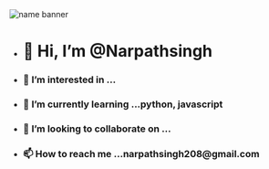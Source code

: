 <img src="./background.png" alt="name banner" />


- <h1>👋 Hi, I’m @Narpathsingh </h1>
- <h3> 👀 I’m interested in ...</h3>
- <h3> 🌱 I’m currently learning ...python, javascript</h3>
- <h3> 💞️ I’m looking to collaborate on ...</h3>
- <h3> 📫 How to reach me ...narpathsingh208@gmail.com</h3>
<!---
Narpathsingh/Narpathsingh is a ✨ special ✨ repository because its `README.md` (this file) appears on your GitHub profile.
You can click the Preview link to take a look at your changes.
--->

